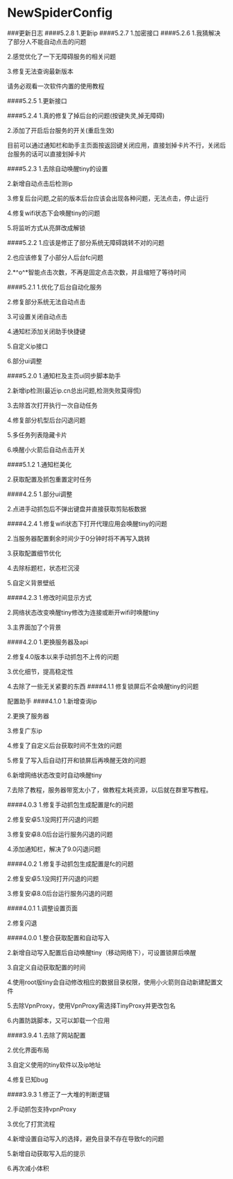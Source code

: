 # NewSpiderConfig
###更新日志
####5.2.8
1.更新ip
####5.2.7
1.加密接口
####5.2.6
1.我猜解决了部分人不能自动点击的问题

2.感觉优化了一下无障碍服务的相关问题

3.修复无法查询最新版本

请务必观看一次软件内置的使用教程

####5.2.5
1.更新接口

####5.2.4
1.真的修复了掉后台的问题(按键失灵,掉无障碍)

2.添加了开启后台服务的开关(重启生效)

目前可以通过通知栏和助手主页面按返回键关闭应用，直接划掉卡片不行，关闭后台服务的话可以直接划掉卡片

####5.2.3
1.去除自动唤醒tiny的设置

2.新增自动点击后检测ip

3.修复后台问题,之前的版本后台应该会出现各种问题，无法点击，停止运行

4.修复wifi状态下会唤醒tiny的问题

5.将监听方式从亮屏改成解锁


####5.2.2
1.应该是修正了部分系统无障碍跳转不对的问题

2.也应该修复了小部分人后台fc问题

2.*^o^*智能点击次数，不再是固定点击次数，并且缩短了等待时间

####5.2.1
1.优化了后台自动化服务

2.修复部分系统无法自动点击

3.可设置关闭自动点击

4.通知栏添加关闭助手快捷键

5.自定义ip接口

6.部分ui调整

####5.2.0
1.通知栏及主页ui同步脚本助手

2.新增ip检测(最近ip.cn总出问题,检测失败莫得慌)

3.去除首次打开执行一次自动任务

4.修复部分机型后台闪退问题

5.多任务列表隐藏卡片

6.唤醒小火箭后自动点击开关

####5.1.2
1.通知栏美化

2.获取配置及抓包重置定时任务

####4.2.5
1.部分ui调整

2.点进手动抓包后不弹出键盘并直接获取剪贴板数据

####4.2.4
1.修复wifi状态下打开代理应用会唤醒tiny的问题

2.当服务器配置剩余时间少于0分钟时将不再写入跳转

3.获取配置细节优化

4.去除标题栏，状态栏沉浸

5.自定义背景壁纸

####4.2.3 
1.修改时间显示方式

2.网络状态改变唤醒tiny修改为连接或断开wifi时唤醒tiny

3.主界面加了个背景

####4.2.0
1.更换服务器及api

2.修复4.0版本以来手动抓包不上传的问题

3.优化细节，提高稳定性

4.去除了一些无关紧要的东西
####4.1.1
修复锁屏后不会唤醒tiny的问题

配置助手
####4.1.0
1.新增查询ip

2.更换了服务器

3.修复广东ip

4.修复了自定义后台获取时间不生效的问题

5.修复了写入后自动打开和锁屏后再唤醒无效的问题

6.新增网络状态改变时自动唤醒tiny

7.去除了教程，服务器带宽太小了，做教程太耗资源，以后就在群里写教程。

####4.0.3
1.修复手动抓包生成配置是fc的问题

2.修复安卓5.1没网打开闪退的问题

3.修复安卓8.0后台运行服务闪退的问题

4.添加通知栏，解决了9.0闪退问题

####4.0.2
1.修复手动抓包生成配置是fc的问题

2.修复安卓5.1没网打开闪退的问题

3.修复安卓8.0后台运行服务闪退的问题

####4.0.1
1.调整设置页面

2.修复闪退

####4.0.0
1.整合获取配置和自动写入

2.新增自动写入配置后自动唤醒tiny（移动网络下），可设置锁屏后唤醒

3.自定义自动获取配置的时间

4.使用root版tiny会自动修改相应的数据目录权限，使用小火箭则自动新建配置文件

5.去除VpnProxy，使用VpnProxy需选择TinyProxy并更改包名

6.内置防跳脚本，又可以卸载一个应用

####3.9.4
1.去除了网站配置

2.优化界面布局

3.自定义使用的tiny软件以及ip地址

4.修复已知bug

####3.9.3
1.修正了一大堆的判断逻辑

2.手动抓包支持vpnProxy

3.优化了打赏流程

4.新增设置自动写入的选择，避免目录不存在导致fc的问题

5.新增自动获取写入后的提示

6.再次减小体积
